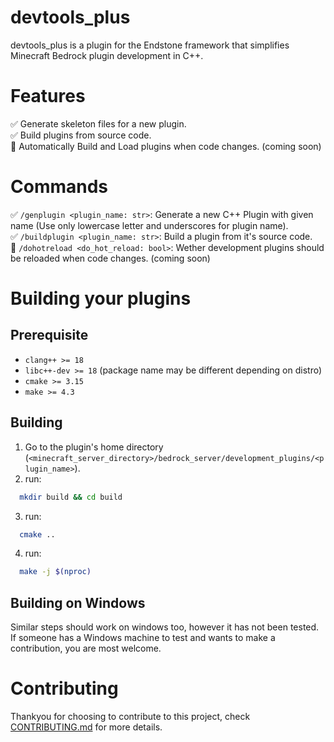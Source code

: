 # devtools_plus

devtools_plus is a plugin for the Endstone framework that simplifies Minecraft Bedrock plugin development in C++.

# Features

✅ Generate skeleton files for a new plugin.  
✅ Build plugins from source code.  
📅 Automatically Build and Load plugins when code changes. (coming soon)  

# Commands

✅ `/genplugin <plugin_name: str>`: Generate a new C++ Plugin with given name (Use only lowercase letter and underscores for plugin name).  
✅ `/buildplugin <plugin_name: str>`: Build a plugin from it's source code.  
📅 `/dohotreload <do_hot_reload: bool>`: Wether development plugins should be reloaded when code changes. (coming soon)  

# Building your plugins

## Prerequisite

- `clang++ >= 18`
- `libc++-dev >= 18` (package name may be different depending on distro)
- `cmake >= 3.15`
- `make >= 4.3`

## Building

1. Go to the plugin's home directory (`<minecraft_server_directory>/bedrock_server/development_plugins/<plugin_name>`).
2. run:
```bash
  mkdir build && cd build
```
3. run:
```bash
  cmake ..
```

4. run:
```bash
  make -j $(nproc)
```

## Building on Windows

Similar steps should work on windows too, however it has not been tested. If someone has a Windows machine to test and wants to make a contribution, you are most welcome.

# Contributing

Thankyou for choosing to contribute to this project, check [CONTRIBUTING.md](/CONTRIBUTING.md) for more details.